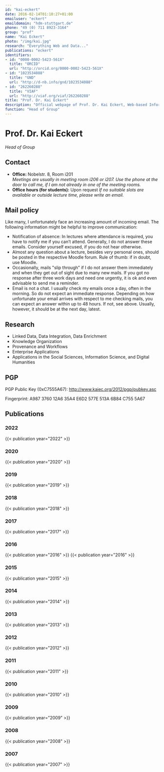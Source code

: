 ```yaml
---
id: "kai-eckert"
date: 2016-02-14T01:10:27+01:00
emailuser: "eckert"
emaildomain: "hdm-stuttgart.de"
phone: "49 (0) 711 8923-3164"
group: "prof"
name: "Kai Eckert"
photo: "/img/kai.jpg"
research: "Everything Web and Data..."
publications: "eckert"
identifiers:
- id: "0000-0002-5423-561X"
  title: "ORCID"
  url: "http://orcid.org/0000-0002-5423-561X"
- id: "1023534088"
  title: "GND"
  url: "http://d-nb.info/gnd/1023534088"
- id: "262260288"
  title: "VIAF"
  url: "http://viaf.org/viaf/262260288"
title: "Prof. Dr. Kai Eckert"
description: "Official webpage of Prof. Dr. Kai Eckert, Web-based Information Systems and Services, Stuttgart Media University."
function: "Head of Group"
---
```


# Prof. Dr. Kai Eckert

*Head of Group*

## Contact
- **Office:** Nobelstr. 8, Room i201  
  *Meetings are usually in meeting room i206 or i207. Use the phone at the door to call me, if I am not already in one of the meeting rooms.*
- **Office hours (for students):** Upon request
  *If no suitable slots are available or outside lecture time, please write an email.*

## Mail policy
Like many, I unfortunately face an increasing amount of incoming email. The following information might be helpful to improve communication:

- Notification of absence: In lectures where attendance is required, you have to notify me if you can’t attend. Generally, I do not answer these emails. Consider yourself excused, if you do not hear otherwise.
- Almost any question about a lecture, besides *very* personal ones, should be posted in the respective Moodle forum. Rule of thumb: if in doubt, use Moodle.
- Occasionally, mails "slip through" if I do not answer them immediately and when they get out of sight due to many new mails. If you got no response after three work days and need one urgently, it is ok and even advisable to send me a reminder.
- Email is not a chat. I usually check my emails once a day, often in the morning. So do not expect an immediate response. Depending on how unfortunate your email arrives with respect to me checking mails, you can expect an answer within up to 48 hours. If not, see above. Usually, however, it should be at the next day, latest.


## Research
- Linked Data, Data Integration, Data Enrichment
- Knowledge Organization
- Provenance and Workflows
- Enterprise Applications
- Applications in the Social Sciences, Information Science, and Digital Humanities

## PGP
PGP Public Key (0xC7555A67): http://www.kaiec.org/2012/pgp/pubkey.asc

Fingerprint: A987 3760 12A6 35A4 E6D2 577E 513A 6B84 C755 5A67

## Publications
### 2022
{{< publication year="2022" >}}
### 2020
{{< publication year="2020" >}}
### 2019
{{< publication year="2019" >}}
### 2018
{{< publication year="2018" >}}
### 2017
{{< publication year="2017" >}}
### 2016
{{< publication year="2016" >}}
{{< publication year="2016" >}}
### 2015
{{< publication year="2015" >}}
### 2014
{{< publication year="2014" >}}
### 2013
{{< publication year="2013" >}}
### 2012
{{< publication year="2012" >}}
### 2011
{{< publication year="2011" >}}
### 2010
{{< publication year="2010" >}}
### 2009
{{< publication year="2009" >}}
### 2008
{{< publication year="2008" >}}
### 2007
{{< publication year="2007" >}}

